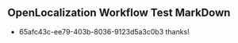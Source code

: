 ## OpenLocalization Workflow Test MarkDown
* 65afc43c-ee79-403b-8036-9123d5a3c0b3 
thanks!<!--HONumber=Mar16_HO2-->
